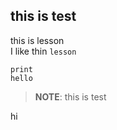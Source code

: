 
## this is test

this is lesson<br>
I like thin ``lesson``
```
print
hello
```

>__NOTE__:
this is test
>
hi
